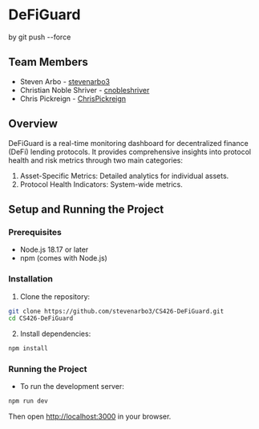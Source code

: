 # DeFiGuard
by git push --force

## Team Members
- Steven Arbo - [stevenarbo3](https://github.com/stevenarbo3)
- Christian Noble Shriver - [cnobleshriver](https://github.com/cnobleshriver)
- Chris Pickreign - [ChrisPickreign](https://github.com/ChrisPickreign)

## Overview
DeFiGuard is a real-time monitoring dashboard for decentralized finance (DeFi) lending protocols. It provides comprehensive insights into protocol health and risk metrics through two main categories:

1. Asset-Specific Metrics: Detailed analytics for individual assets.
2. Protocol Health Indicators: System-wide metrics.

## Setup and Running the Project

### Prerequisites
- Node.js 18.17 or later
- npm (comes with Node.js)

### Installation
1. Clone the repository:
```bash
git clone https://github.com/stevenarbo3/CS426-DeFiGuard.git
cd CS426-DeFiGuard
```

2. Install dependencies:
```bash
npm install
```

### Running the Project
- To run the development server:
```bash
npm run dev
```
Then open [http://localhost:3000](http://localhost:3000) in your browser.
